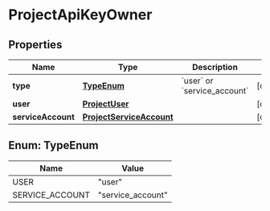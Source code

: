 

# ProjectApiKeyOwner


## Properties

| Name | Type | Description | Notes |
|------------ | ------------- | ------------- | -------------|
|**type** | [**TypeEnum**](#TypeEnum) | &#x60;user&#x60; or &#x60;service_account&#x60; |  [optional] |
|**user** | [**ProjectUser**](ProjectUser.md) |  |  [optional] |
|**serviceAccount** | [**ProjectServiceAccount**](ProjectServiceAccount.md) |  |  [optional] |



## Enum: TypeEnum

| Name | Value |
|---- | -----|
| USER | &quot;user&quot; |
| SERVICE_ACCOUNT | &quot;service_account&quot; |



